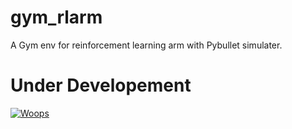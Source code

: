 # gym_rlarm
A Gym env for reinforcement learning arm with Pybullet simulater.

# Under Developement
[![Woops](https://img.youtube.com/vi/_pNsxCyk9ok/0.jpg)](https://www.youtube.com/watch?v=_pNsxCyk9ok)
